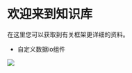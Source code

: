 # 欢迎来到知识库
  在这里您可以获取到有关框架更详细的资料。
- 自定义数据io组件
<a href="自定义io组件的文档uri">
 <img src = "自定义io组件的卡片uri"/>
</a>

[//]: # (- Data Tear 算法库)

[//]: # (<a href="调用算法库卡片的文档uri">)

[//]: # ( <img src = "调用算法库卡片的uri"/>)

[//]: # (</a>)
